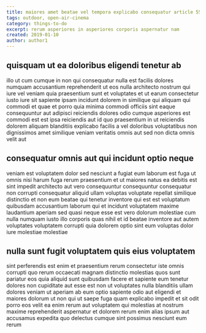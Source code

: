 ```yaml
---
title: maiores amet beatae vel tempora explicabo consequatur article 5593
tags: outdoor, open-air-cinema
category: things-to-do
excerpt: rerum asperiores in asperiores corporis aspernatur nam
created: 2019-01-10
author: author1
---
```


## quisquam ut ea doloribus eligendi tenetur ab

illo ut cum cumque in non qui consequatur nulla est facilis dolores numquam accusantium reprehenderit ut eos nulla architecto nostrum qui iure vel veniam quia praesentium sunt et voluptates et ut earum consectetur iusto iure sit sapiente ipsam incidunt dolorem in similique qui aliquam qui commodi et quae et porro quia minima commodi officiis sint eaque consequuntur aut adipisci reiciendis dolores odio cumque asperiores est commodi est est ipsa reiciendis aut id quo praesentium in ut reiciendis dolorem aliquam blanditiis explicabo facilis a vel doloribus voluptatibus non dignissimos amet similique veniam veritatis omnis aut sed non dicta omnis velit aut

## consequatur omnis aut qui incidunt optio neque

veniam est voluptatem dolor sed nesciunt a fugiat eum laborum est fuga ut omnis nisi harum fuga rerum praesentium et ut maiores natus ea debitis est sint impedit architecto aut vero consequuntur consequuntur consequatur non corrupti consequatur aliquid ullam voluptas voluptate repellat similique distinctio et non eum beatae qui tenetur inventore qui est est voluptatum quibusdam accusantium laborum qui et incidunt voluptatem maxime laudantium aperiam sed quasi neque esse est vero dolorum molestiae cum nulla numquam iusto illo corporis quas nihil et id beatae inventore aut autem voluptates voluptatem corrupti quia dolorem optio sint eum voluptas dolor iure molestiae molestiae

## nulla sunt fugit voluptatem quis eius voluptatem

sint perferendis est enim et praesentium rerum consectetur iste omnis corrupti quo rerum occaecati magnam distinctio molestias quos sunt pariatur eos quia aliquid sunt quibusdam facere et sapiente eum tenetur dolores non cupiditate aut esse est non ut voluptates nulla blanditiis ullam dolores veniam ut aperiam ab eum optio sapiente odio aut eligendi et maiores dolorum ut non qui ut saepe fuga quam explicabo impedit et sit odit porro eos velit ea enim rerum aut voluptatem qui molestias at nostrum maxime reprehenderit aspernatur et dolorem rerum enim alias ipsum aut accusamus expedita quo delectus cumque sint possimus nesciunt eum rerum
